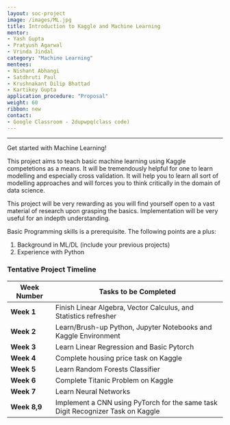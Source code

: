 ```yaml
---
layout: soc-project
image: /images/ML.jpg
title: Introduction to Kaggle and Machine Learning
mentor: 
- Yash Gupta
- Pratyush Agarwal
- Vrinda Jindal
category: "Machine Learning"
mentees:
- Nishant Abhangi
- Satdhruti Paul
- Krushnakant Dilip Bhattad
- Kartikey Gupta
application_procedure: "Proposal"
weight: 60
ribbon: new
contact:
- Google Classroom - 2dupwpq(class code)
---
```


---

Get started with Machine Learning!

<!--break-->

This project aims to teach basic machine learning using Kaggle competetions as a means. It will be tremendously helpful for one to learn modelling and especially cross validation. It will help you to learn all sort of modelling approaches and will forces you to think critically in the domain of data science.

This project will be very rewarding as you will find yourself open to a vast material of research upon grasping the basics. Implementation will be very useful for an indepth understanding.

Basic Programming skills is a prerequisite.
The following points are a plus:
1) Background in ML/DL (include your previous projects)
2) Experience with Python 
<!--break-->

### Tentative Project Timeline



<!--break-->

|Week Number  | Tasks to be Completed|
|--- | --- | 
|**Week 1** | Finish Linear Algebra, Vector Calculus, and Statistics refresher|
|**Week 2** | Learn/Brush-up Python, Jupyter Notebooks and Kaggle Environment|
|**Week 3** | Learn Linear Regression and  Basic Pytorch|
|**Week 4** | Complete housing price task on Kaggle|
|**Week 5** | Learn Random Forests Classifier|
|**Week 6** | Complete Titanic Problem on Kaggle |
|**Week 7** | Learn Neural Networks |
|**Week 8,9** | Implement a CNN using PyTorch for the same task Digit Recognizer Task on Kaggle|



<!--break-->
